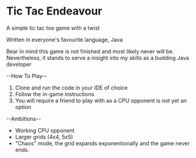 # Tic Tac Endeavour
 A simple tic tac toe game with a twist

Written in everyone's favourite language, Java

Bear in mind this game is not finished and most likely never will be. Nevertheless, it stands to serve a insight into my skills as a budding Java developer

--How To Play--

1. Clone and run the code in your IDE of choice
2. Follow the in-game instructions
3. You will require a friend to play with as a CPU opponent is not yet an option

--Ambitions--

- Working CPU opponent
- Larger grids (4x4, 5x5)
- "Chaos" mode, the grid expands exponentionally and the game never ends.
